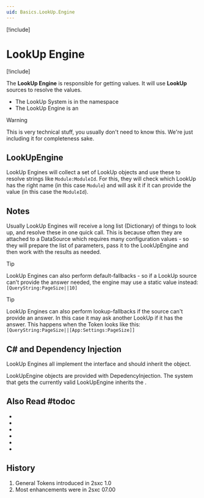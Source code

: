 ```yaml
---
uid: Basics.LookUp.Engine
---
```


[!include[](~/assets/features/look-up-system.md)]

# LookUp Engine

[!include[](~/basics/stack/_shared-float-summary.md)]
<style>.context-box-summary .lookup-engine { visibility: visible; } </style>

The **LookUp Engine** is responsible for getting values. It will use **LookUp** sources to resolve the values. 

* The LookUp System is in the [](xref:ToSic.Eav.LookUp) namespace
* The LookUp Engine is an [](xref:ToSic.Eav.LookUp.ILookUpEngine)

> [!WARNING]
> This is very technical stuff, you usually don't need to know this. We're just including it for completeness sake. 

## LookUpEngine

LookUp Engines will collect a set of LookUp objects and use these to resolve strings like `Module:ModuleId`. For this, they will check which LookUp has the right name (in this case `Module`) and will ask it if it can provide the value (in this case the `ModuleId`). 

## Notes

Usually LookUp Engines will receive a long list (Dictionary) of things to look up, and resolve these in one quick call. This is because often they are attached to a DataSource which requires many configuration values - so they will prepare the list of parameters, pass it to the LookUpEngine and then work with the results as needed.

> [!TIP]
> LookUp Engines can also perform default-fallbacks - so if a LookUp source can't provide the answer needed, the engine may use a static value instead: 
> `[QueryString:PageSize||10]` 

> [!TIP]
> LookUp Engines can also perform lookup-fallbacks if the source can't provide an answer. In this case it may ask another LookUp if it has the answer. This happens when the Token looks like this:  
> `[QueryString:PageSize||[App:Settings:PageSize]]`


## C# and Dependency Injection

LookUp Engines all implement the [](xref:ToSic.Eav.LookUp.ILookUpEngine) interface and should inherit the [](xref:ToSic.Eav.LookUp.LookUpEngine) object. 

LookUpEngine objects are provided with DepedencyInjection. The system that gets the currently valid LookUpEngine inherits the [](xref:ToSic.Eav.LookUp.ILookUpEngineResolver).



## Also Read #todoc

* [](xref:Basics.LookUp.Index)
* [](xref:Basics.LookUp.Tokens)
* [](xref:NetCode.DataSources.Custom.ConfigurationParse)
* [](xref:ToSic.Eav.LookUp)
* [](xref:ToSic.Sxc.LookUp)
* [](xref:ToSic.Sxc.Dnn.LookUp)


## History

1. General Tokens introduced in 2sxc 1.0
1. Most enhancements were in 2sxc 07.00

